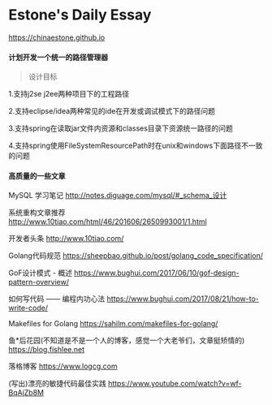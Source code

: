 # Estone's Daily Essay

https://chinaestone.github.io


#### 计划开发一个统一的路径管理器  

> 设计目标  

1.支持j2se j2ee两种项目下的工程路径    

2.支持eclipse/idea两种常见的ide在开发或调试模式下的路径问题    

3.支持spring在读取jar文件内资源和classes目录下资源统一路径的问题    

4.支持spring使用FileSystemResourcePath时在unix和windows下面路径不一致的问题    


#### 高质量的一些文章

MySQL 学习笔记
http://notes.diguage.com/mysql/#_schema_设计

系统重构文章推荐
http://www.10tiao.com/html/46/201606/2650993001/1.html

开发者头条
http://www.10tiao.com/ 

Golang代码规范 
https://sheepbao.github.io/post/golang_code_specification/

GoF设计模式 - 概述
https://www.bughui.com/2017/06/10/gof-design-pattern-overview/

如何写代码 —— 编程内功心法
https://www.bughui.com/2017/08/21/how-to-write-code/


Makefiles for Golang
https://sahilm.com/makefiles-for-golang/

鱼*后花园(不知道是不是一个人的博客，感觉一个大老爷们，文章挺矫情的)
https://blog.fishlee.net

落格博客
https://www.logcg.com

(写出)漂亮的敏捷代码最佳实践
https://www.youtube.com/watch?v=wf-BqAjZb8M


